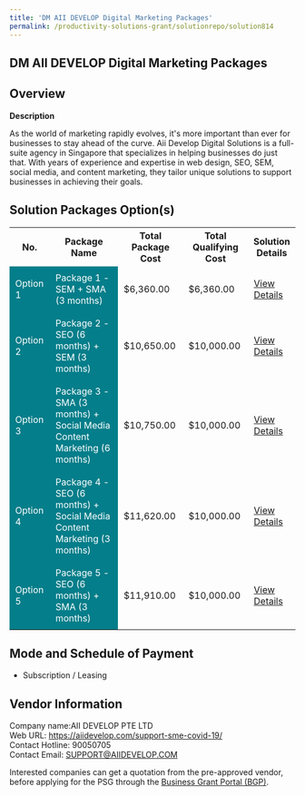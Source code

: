 ```yaml
---
title: 'DM AII DEVELOP Digital Marketing Packages'
permalink: /productivity-solutions-grant/solutionrepo/solution814
---
```


## DM AII DEVELOP Digital Marketing Packages

## Overview

**Description**

As the world of marketing rapidly evolves, it's more important than ever for businesses to stay ahead of the curve. Aii Develop Digital Solutions is a full-suite agency in Singapore that specializes in helping businesses do just that. With years of experience and expertise in web design, SEO, SEM, social media, and content marketing, they tailor unique solutions to support businesses in achieving their goals.

## Solution Packages Option(s)

<table>
<tr>
<th><b>No.</b></th>
<th><b>Package Name</b></th>
<th><b>Total Package Cost</b></th>
<th><b>Total Qualifying Cost</b></th>
<th><b>Solution Details</b></th>
</tr>
<tr>
<td style='padding: 10px; background-color: #037E8A; color: #FFFFFF;'>Option 1</td>
<td style='padding: 10px; background-color: #037E8A; color: #FFFFFF;'>Package 1 - SEM + SMA (3 months)</td>
<td style='padding: 10px;'>$6,360.00</td>
<td style='padding: 10px;'>$6,360.00</td>
<td style='padding: 10px;'><a href='/images/psg/AII_DEVELOP_DM_AII_DEVELOP_Desensitised_Part1.pdf' target='_blank'>View Details</a></td>
</tr>
<tr>
<td style='padding: 10px; background-color: #037E8A; color: #FFFFFF;'>Option 2</td>
<td style='padding: 10px; background-color: #037E8A; color: #FFFFFF;'>Package 2 - SEO (6 months) + SEM (3 months)</td>
<td style='padding: 10px;'>$10,650.00</td>
<td style='padding: 10px;'>$10,000.00</td>
<td style='padding: 10px;'><a href='/images/psg/AII_DEVELOP_DM_AII_DEVELOP_Desensitised_Part2.pdf' target='_blank'>View Details</a></td>
</tr>
<tr>
<td style='padding: 10px; background-color: #037E8A; color: #FFFFFF;'>Option 3</td>
<td style='padding: 10px; background-color: #037E8A; color: #FFFFFF;'>Package 3 - SMA (3 months) + Social Media Content Marketing (6 months)</td>
<td style='padding: 10px;'>$10,750.00</td>
<td style='padding: 10px;'>$10,000.00</td>
<td style='padding: 10px;'><a href='/images/psg/AII_DEVELOP_DM_AII_DEVELOP_Desensitised_Part3.pdf' target='_blank'>View Details</a></td>
</tr>
<tr>
<td style='padding: 10px; background-color: #037E8A; color: #FFFFFF;'>Option 4</td>
<td style='padding: 10px; background-color: #037E8A; color: #FFFFFF;'>Package 4 - SEO (6 months) + Social Media Content Marketing (3 months)</td>
<td style='padding: 10px;'>$11,620.00</td>
<td style='padding: 10px;'>$10,000.00</td>
<td style='padding: 10px;'><a href='/images/psg/AII_DEVELOP_DM_AII_DEVELOP_Desensitised_Part4.pdf' target='_blank'>View Details</a></td>
</tr>
<tr>
<td style='padding: 10px; background-color: #037E8A; color: #FFFFFF;'>Option 5</td>
<td style='padding: 10px; background-color: #037E8A; color: #FFFFFF;'>Package 5 - SEO (6 months) + SMA (3 months)</td>
<td style='padding: 10px;'>$11,910.00</td>
<td style='padding: 10px;'>$10,000.00</td>
<td style='padding: 10px;'><a href='/images/psg/AII_DEVELOP_DM_AII_DEVELOP_Desensitised_Part5.pdf' target='_blank'>View Details</a></td>
</tr>
</table>

## Mode and Schedule of Payment

 - Subscription / Leasing

## Vendor Information

 Company name:AII DEVELOP PTE LTD<br>Web URL: https://aiidevelop.com/support-sme-covid-19/ <br>Contact Hotline: 90050705 <br>Contact Email: SUPPORT@AIIDEVELOP.COM 

Interested companies can get a quotation from the pre-approved vendor, before applying for the PSG through the <a href='https://www.businessgrants.gov.sg/' target='_blank' rel='noopener'>Business Grant Portal (BGP)</a>.

<script src="/jquery/resize-tables.js"></script>
